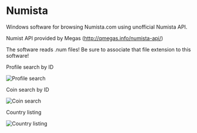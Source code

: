 # Numista
Windows software for browsing Numista.com using unofficial Numista API.

Numist API provided by Megas (http://qmegas.info/numista-api/)

The software reads .num files!
Be sure to associate that file extension to this software!

Profile search by ID

![Profile search](https://i.imgur.com/auf5Y6V.png)

Coin search by ID

![Coin search](https://i.imgur.com/g9IdJrS.png)

Country listing

![Country listing](https://i.imgur.com/75oMNnr.png)
